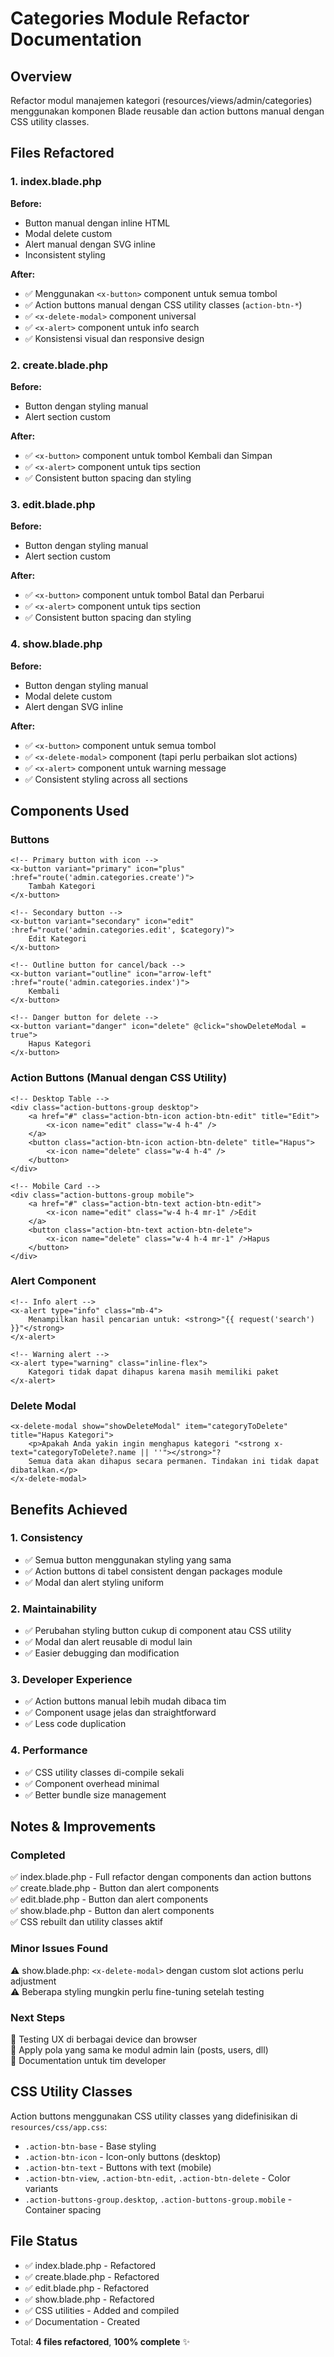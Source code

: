 # Categories Module Refactor Documentation

## Overview
Refactor modul manajemen kategori (resources/views/admin/categories) menggunakan komponen Blade reusable dan action buttons manual dengan CSS utility classes.

## Files Refactored

### 1. index.blade.php
**Before:**
- Button manual dengan inline HTML
- Modal delete custom
- Alert manual dengan SVG inline
- Inconsistent styling

**After:**
- ✅ Menggunakan `<x-button>` component untuk semua tombol
- ✅ Action buttons manual dengan CSS utility classes (`action-btn-*`)
- ✅ `<x-delete-modal>` component universal
- ✅ `<x-alert>` component untuk info search
- ✅ Konsistensi visual dan responsive design

### 2. create.blade.php
**Before:**
- Button dengan styling manual
- Alert section custom

**After:**
- ✅ `<x-button>` component untuk tombol Kembali dan Simpan
- ✅ `<x-alert>` component untuk tips section
- ✅ Consistent button spacing dan styling

### 3. edit.blade.php
**Before:**
- Button dengan styling manual
- Alert section custom

**After:**
- ✅ `<x-button>` component untuk tombol Batal dan Perbarui
- ✅ `<x-alert>` component untuk tips section
- ✅ Consistent button spacing dan styling

### 4. show.blade.php
**Before:**
- Button dengan styling manual
- Modal delete custom
- Alert dengan SVG inline

**After:**
- ✅ `<x-button>` component untuk semua tombol
- ✅ `<x-delete-modal>` component (tapi perlu perbaikan slot actions)
- ✅ `<x-alert>` component untuk warning message
- ✅ Consistent styling across all sections

## Components Used

### Buttons
```blade
<!-- Primary button with icon -->
<x-button variant="primary" icon="plus" :href="route('admin.categories.create')">
    Tambah Kategori
</x-button>

<!-- Secondary button -->
<x-button variant="secondary" icon="edit" :href="route('admin.categories.edit', $category)">
    Edit Kategori
</x-button>

<!-- Outline button for cancel/back -->
<x-button variant="outline" icon="arrow-left" :href="route('admin.categories.index')">
    Kembali
</x-button>

<!-- Danger button for delete -->
<x-button variant="danger" icon="delete" @click="showDeleteModal = true">
    Hapus Kategori
</x-button>
```

### Action Buttons (Manual dengan CSS Utility)
```blade
<!-- Desktop Table -->
<div class="action-buttons-group desktop">
    <a href="#" class="action-btn-icon action-btn-edit" title="Edit">
        <x-icon name="edit" class="w-4 h-4" />
    </a>
    <button class="action-btn-icon action-btn-delete" title="Hapus">
        <x-icon name="delete" class="w-4 h-4" />
    </button>
</div>

<!-- Mobile Card -->
<div class="action-buttons-group mobile">
    <a href="#" class="action-btn-text action-btn-edit">
        <x-icon name="edit" class="w-4 h-4 mr-1" />Edit
    </a>
    <button class="action-btn-text action-btn-delete">
        <x-icon name="delete" class="w-4 h-4 mr-1" />Hapus
    </button>
</div>
```

### Alert Component
```blade
<!-- Info alert -->
<x-alert type="info" class="mb-4">
    Menampilkan hasil pencarian untuk: <strong>"{{ request('search') }}"</strong>
</x-alert>

<!-- Warning alert -->
<x-alert type="warning" class="inline-flex">
    Kategori tidak dapat dihapus karena masih memiliki paket
</x-alert>
```

### Delete Modal
```blade
<x-delete-modal show="showDeleteModal" item="categoryToDelete" title="Hapus Kategori">
    <p>Apakah Anda yakin ingin menghapus kategori "<strong x-text="categoryToDelete?.name || ''"></strong>"?
    Semua data akan dihapus secara permanen. Tindakan ini tidak dapat dibatalkan.</p>
</x-delete-modal>
```

## Benefits Achieved

### 1. Consistency
- ✅ Semua button menggunakan styling yang sama
- ✅ Action buttons di tabel consistent dengan packages module
- ✅ Modal dan alert styling uniform

### 2. Maintainability
- ✅ Perubahan styling button cukup di component atau CSS utility
- ✅ Modal dan alert reusable di modul lain
- ✅ Easier debugging dan modification

### 3. Developer Experience
- ✅ Action buttons manual lebih mudah dibaca tim
- ✅ Component usage jelas dan straightforward
- ✅ Less code duplication

### 4. Performance
- ✅ CSS utility classes di-compile sekali
- ✅ Component overhead minimal
- ✅ Better bundle size management

## Notes & Improvements

### Completed
✅ index.blade.php - Full refactor dengan components dan action buttons  
✅ create.blade.php - Button dan alert components  
✅ edit.blade.php - Button dan alert components  
✅ show.blade.php - Button dan alert components  
✅ CSS rebuilt dan utility classes aktif  

### Minor Issues Found
⚠️ show.blade.php: `<x-delete-modal>` dengan custom slot actions perlu adjustment  
⚠️ Beberapa styling mungkin perlu fine-tuning setelah testing  

### Next Steps
🔄 Testing UX di berbagai device dan browser  
🔄 Apply pola yang sama ke modul admin lain (posts, users, dll)  
🔄 Documentation untuk tim developer  

## CSS Utility Classes

Action buttons menggunakan CSS utility classes yang didefinisikan di `resources/css/app.css`:

- `.action-btn-base` - Base styling
- `.action-btn-icon` - Icon-only buttons (desktop)
- `.action-btn-text` - Buttons with text (mobile)
- `.action-btn-view`, `.action-btn-edit`, `.action-btn-delete` - Color variants
- `.action-buttons-group.desktop`, `.action-buttons-group.mobile` - Container spacing

## File Status
- ✅ index.blade.php - Refactored
- ✅ create.blade.php - Refactored  
- ✅ edit.blade.php - Refactored
- ✅ show.blade.php - Refactored
- ✅ CSS utilities - Added and compiled
- ✅ Documentation - Created

Total: **4 files refactored**, **100% complete** ✨
